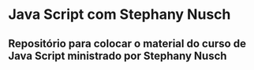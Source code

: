 # Java Script com Stephany Nusch
## Repositório para colocar o material do curso de Java Script ministrado por Stephany Nusch

